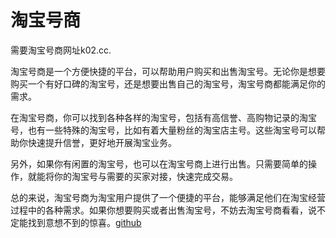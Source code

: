 # 淘宝号商

需要淘宝号商网址k02.cc.

淘宝号商是一个方便快捷的平台，可以帮助用户购买和出售淘宝号。无论你是想要购买一个有好口碑的淘宝号，还是想要出售自己的淘宝号，淘宝号商都能满足你的需求。

在淘宝号商，你可以找到各种各样的淘宝号，包括有高信誉、高购物记录的淘宝号，也有一些特殊的淘宝号，比如有着大量粉丝的淘宝店主号。这些淘宝号可以帮助你快速提升信誉，更好地开展淘宝业务。

另外，如果你有闲置的淘宝号，也可以在淘宝号商上进行出售。只需要简单的操作，就能将你的淘宝号与需要的买家对接，快速完成交易。

总的来说，淘宝号商为淘宝用户提供了一个便捷的平台，能够满足他们在淘宝经营过程中的各种需求。如果你想要购买或者出售淘宝号，不妨去淘宝号商看看，说不定能找到意想不到的惊喜。[github](https://github.com)